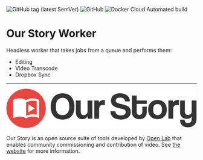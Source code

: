 ![GitHub tag (latest SemVer)](https://img.shields.io/github/tag/our-story-media/ourstory-worker.svg) ![GitHub](https://img.shields.io/github/license/our-story-media/ourstory-worker.svg) ![Docker Cloud Automated build](https://img.shields.io/docker/cloud/automated/bootlegger/ourstory-worker.svg) 

# Our Story Worker

Headless worker that takes jobs from a queue and performs them:

- Editing
- Video Transcode
- Dropbox Sync

---

![](platform.svg)

Our Story is an open source suite of tools developed by [Open Lab](http://openlab.ncl.ac.uk) that enables community commissioning and contribution of video. See [the website]( https://guide.ourstory.video) for more information.